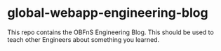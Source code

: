 # global-webapp-engineering-blog
This repo contains the OBFnS Engineering Blog. This should be used to teach other Engineers about something you learned.
